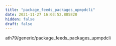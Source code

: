 ```yaml
---
title: "package_feeds_packages_upmpdcli"
date: 2021-11-27 16:03:52.885820
hidden: false
draft: false
---
```


ath79/generic/package_feeds_packages_upmpdcli

